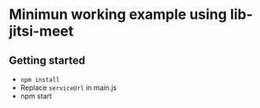 # Minimun working example using lib-jitsi-meet

## Getting started
- `npm install`
- Replace `serviceUrl` in main.js
- npm start
